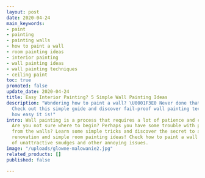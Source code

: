 ```yaml
---
layout: post
date: 2020-04-24
main_keywords:
- paint
- painting
- painting walls
- how to paint a wall
- room painting ideas
- interior painting
- wall painting ideas
- wall painting techniques
- ceiling paint
toc: true
promoted: false
update_date: 2020-04-24
title: Easy Interior Painting? 5 Simple Wall Painting Ideas
description: "Wondering how to paint a wall? \U0001F3E0 Never done that before? \U0001F449
  Check out this simple guide and discover fail-proof wall painting techniques - see
  how easy it is!"
intro: Wall painting is a process that requires a lot of patience and commitment.
  Are you not sure where to begin? Perhaps you have some trouble with paint dripping
  from the walls? Learn some simple tricks and discover the secret to an effortless
  renovation and simple room painting ideas! Check how to paint a wall and get rid
  of unattractive smudges and other annoying issues.
image: "/uploads/glowne-malowanie2.jpg"
related_products: []
published: false

---
```

